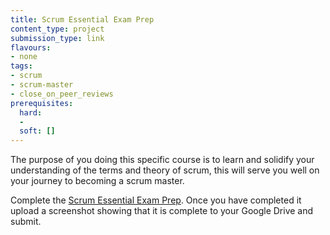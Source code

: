 ```yaml
---
title: Scrum Essential Exam Prep
content_type: project
submission_type: link
flavours:
- none
tags:
- scrum
- scrum-master
- close_on_peer_reviews
prerequisites:
  hard:
  - 
  soft: []
---
```


The purpose of you doing this specific course is to learn and solidify your understanding of the terms and theory of scrum, this will serve you well on your journey to becoming a scrum master.

Complete the [Scrum Essential Exam Prep](https://app.pluralsight.com/library/courses/scrum-essentials-exam-prep/table-of-contents). Once you have completed it upload a screenshot showing that it is complete to your Google Drive and submit.

